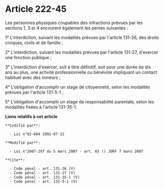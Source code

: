# Article 222-45

Les personnes physiques coupables des infractions prévues par les sections 1, 3 et 4 encourent également les peines
suivantes : 

1° L'interdiction, suivant les modalités prévues par l'article 131-26, des droits civiques, civils et de famille ; 

2° L'interdiction, suivant les modalités prévues par l'article 131-27, d'exercer une fonction publique ; 

3° L'interdiction d'exercer, soit à titre définitif, soit pour une durée de dix ans au plus, une activité professionnelle ou
bénévole impliquant un contact habituel avec des mineurs ; 

4° L'obligation d'accomplir un stage de citoyenneté, selon les modalités prévues par l'article 131-5-1 ; 

5° L'obligation d'accomplir un stage de responsabilité parentale, selon les modalités fixées à l'article 131-35-1.

**Liens relatifs à cet article**

	**Codifié par**:

	  - Loi n°92-684 1992-07-22

	**Modifié par**:

	  - Loi n°2007-297 du 5 mars 2007 - art. 65 () JORF 7 mars 2007

	**Cite**:

	  - Code pénal - art. 131-26 (V)
	  - Code pénal - art. 131-27 (V)
	  - Code pénal - art. 131-35-1 (V)
	  - Code pénal - art. 131-5-1 (V)
